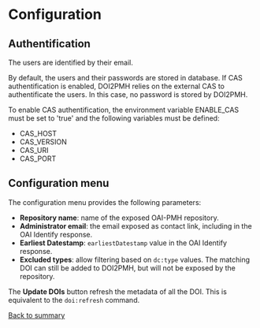 # Configuration

## Authentification
The users are identified by their email.

By default, the users and their passwords are stored in database. If CAS authentification is enabled, DOI2PMH relies on the external CAS to authentificate the users. In this case, no password is stored by DOI2PMH.

To enable CAS authentification, the environment variable ENABLE_CAS must be set to 'true' and the following variables must be defined:
* CAS_HOST
* CAS_VERSION
* CAS_URI
* CAS_PORT

## Configuration menu

The configuration menu provides the following parameters:

* **Repository name**: name of the exposed OAI-PMH repository.
* **Administrator email**: the email exposed as contact link, including in the OAI Identify response.
* **Earliest Datestamp**: `earliestDatestamp` value in the OAI Identify response.
* **Excluded types**: allow filtering based on `dc:type` values. The matching DOI can still be added to DOI2PMH, but will not be exposed by the repository.

The **Update DOIs** button refresh the metadata of all the DOI. This is equivalent to the `doi:refresh` command.

[Back to summary](./00-summary.md)